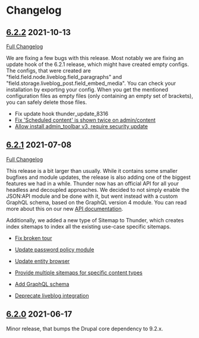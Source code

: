 # Changelog

## [6.2.2](https://github.com/thunder/thunder-distribution/tree/6.2.2) 2021-10-13

[Full Changelog](https://github.com/thunder/thunder-distribution/compare/6.2.1...6.2.2)

We are fixing a few bugs with this release. Most notably we are fixing an update hook of the 6.2.1 release, which might
have created empty configs. The configs, that were created are "field.field.node.liveblog.field_paragraphs" and
"field.storage.liveblog_post.field_embed_media". You can check your installation by exporting your config. When you get
the mentioned configuration files as empty files (only containing an empty set of brackets), you can safely delete those
files.

- Fix update hook thunder_update_8316
- [Fix 'Scheduled content' is shown twice on admin/content](https://www.drupal.org/node/3224286)
- [Allow install admin_toolbar v3, require security update](https://www.drupal.org/node/3229926)

## [6.2.1](https://github.com/thunder/thunder-distribution/tree/6.2.1) 2021-07-08

[Full Changelog](https://github.com/thunder/thunder-distribution/compare/6.2.0...6.2.1)

This release is a bit larger than usually. While it contains some smaller bugfixes and module updates, the release is
also adding one of the biggest features we had in a while. Thunder now has an official API for all your headless and
decoupled approaches. We decided to not simply enable the JSON:API module and be done with it, but went instead with a
custom GraphQL schema, based on the GraphQL version 4 module. You can read more about this on our
new [API documentation](https://thunder.github.io/developer-guide/headless.html).

Additionally, we added a new type of Sitemap to Thunder, which creates index sitemaps to index all the existing use-case
specific sitemaps.

- [Fix broken tour](https://www.drupal.org/node/3219546)

- [Update password policy module](https://www.drupal.org/node/3222188)
- [Update entity browser](https://www.drupal.org/node/3222146)

- [Provide multiple sitemaps for specific content types](https://www.drupal.org/node/3222332)
- [Add GraphQL schema](https://www.drupal.org/node/3220096)

- [Deprecate liveblog integration](https://www.drupal.org/node/3220009)

## [6.2.0](https://github.com/thunder/thunder-distribution/tree/6.2.0) 2021-06-17

Minor release, that bumps the Drupal core dependency to 9.2.x.
